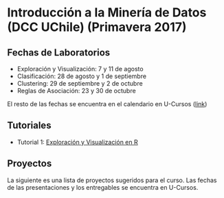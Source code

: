 # Introducción a la Minería de Datos (DCC UChile) (Primavera 2017)

## Fechas de Laboratorios
- Exploración y Visualización: 7 y 11 de agosto
- Clasificación: 28 de agosto y 1 de septiembre
- Clustering: 29 de septiembre y 2 de octubre
- Reglas de Asociación: 23 y 30 de octubre

El resto de las fechas se encuentra en el calendario en U-Cursos ([link](https://www.u-cursos.cl/ingenieria/2017/2/CC5206/1/enlaces/))

## Tutoriales
- Tutorial 1: [Exploración y Visualización en R](https://github.com/mquezada/uchile-cc5206/blob/master/tutoriales/tutorial1.Rmd)

## Proyectos

La siguiente es una lista de proyectos sugeridos para el curso. Las fechas de las presentaciones y los entregables se encuentra en U-Cursos.

